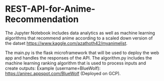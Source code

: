 # REST-API-for-Anime-Recommendation
The Jupyter Notebook includes data analytics as well as machine learning algorithms that recommend anime according to a scaled down version of the datset https://www.kaggle.com/azathoth42/myanimelist.

The main.py is the flask microframework that will be used to deploy the web app and handles the responses of the API.
The algorithm.py includes the machine learning ranking algorithm that is used to process inputs and create outputs: Example (username=BlueWolf): https://anirec.appspot.com/BlueWolf (Deployed on GCP).
